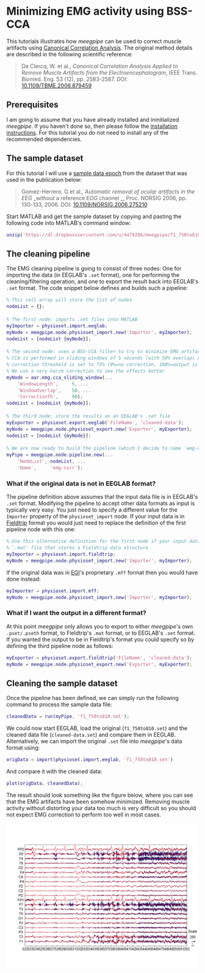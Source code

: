 Minimizing EMG activity using BSS-CCA
===

This tutorials illustrates how _meegpipe_ can be used to correct muscle
artifacts using [Canonical Correlation Analysis][cca]. The original method
details are described in the following scientific reference:

> De Clercq, W. et al., _Canonical Correlation Analysis Applied to Remove Muscle
Artifacts from the Electroencephalogram_, IEEE Trans. Biomed. Eng. 53 (12), pp.
2583-2587. DOI: [10.1109/TBME.2006.879459](http://dx.doi.org/10.1109/TBME.2006.879459)

[cca]: http://en.wikipedia.org/wiki/Canonical_correlation

## Prerequisites

I am going to assume that you have already installed and ininitialized
_meegpipe_. If you haven't done so, then please follow the [installation
instructions](http://germangh.com/meegpipe). For this tutorial you do not need
to install any of the recommended dependencies.

## The sample dataset

For this tutorial I will use a [sample data epoch][data] from the dataset that
was used in the publication below:

[data]: https://dl.dropboxusercontent.com/u/4479286/meegpipe/f1_750to810.set

> Gomez-Herrero, G et al., _Automatic removal of ocular artifacts in the EEG_
> _without a reference EOG channel _, Proc. NORSIG 2006, pp. 130-133, 2006.
> DOI:
> [10.1109/NORSIG.2006.275210](http://dx.doi.org/10.1109/NORSIG.2006.275210)

Start MATLAB and get the sample dataset by copying and pasting the following
code into MATLAB's command window:

````matlab
unzip('https://dl.dropboxusercontent.com/u/4479286/meegpipe/f1_750to810.zip');
````

## The cleaning pipeline

The EMG cleaning pipeline is going to consist of three nodes: One for importing
the data (in EEGLAB's `.set` format), one for performing the cleaning/filtering
operation, and one to export the result back into EEGLAB's `.set` format. The
code snippet below defines and builds such a pipeline:

````matlab
% This cell array will store the list of nodes
nodeList = {};

% The first node: imports .set files into MATLAB
myImporter = physioset.import.eeglab;
myNode = meegpipe.node.physioset_import.new('Importer', myImporter);
nodeList = [nodeList {myNode}];

% The second node: uses a BSS-CCA filter to try to minimize EMG artifacts
% CCA is performed in sliding windows of 5 seconds (with 50% overlap) and the
% correction threshold is set to 75% (0%=no correction, 100%=output is flat).
% We use a very harsh correction to see the effects better
myNode = aar.emg.cca_sliding_window(...
    'WindowLength',     5, ...
    'WindowOverlap',    50, ...
    'CorrectionTh',     90);
nodeList = [nodeList {myNode}];

% The third node: store the results as an EEGLAB's .set file
myExporter = physioset.export.eeglab('FileName', 'cleaned-data');
myNode = meegpipe.node.physioset_export.new('Exporter', myExporter);
nodeList = [nodeList {myNode}];

% We are now ready to build the pipeline (which I decide to name 'emg-corr')
myPipe = meegpipe.node.pipeline.new(...
    'NodeList', nodeList, ...
    'Name',     'emg-corr');
````

### What if the original data is not in EEGLAB format?

The pipeline definition above assumes that the input data file is in EEGLAB's
`.set` format. Modifying the pipeline to accept other data formats as input is
typically very easy. You just need to specify a different value for the
`Importer` property of the `physioset_import` node. If your input data is in
[Fieldtrip][ftrip] format you would just need to replace the definition of the
first pipeline node with this one:

[ftrip]: http://fieldtrip.fcdonders.nl/

````matlab
% Use this alternative definition for the first node if your input data is a
% '.mat' file that stores a Fieldtrip data structure
myImporter = physioset.import.fieldtrip;
myNode = meegpipe.node.physioset_import.new('Importer', myImporter);
````

If the original data was in [EGI][egi]'s proprietary `.mff` format then you
would have done instead:

[egi]: http://www.egi.com/

````matlab
myImporter = physioset.import.mff;
myNode = meegpipe.node.physioset_import.new('Importer', myImporter);
````

### What if I want the output in a different format?

At this point _meegpipe_ only allows you to export to either _meegpipe_'s own
`.pset/.pseth` format, to Fieldtrip's `.mat` format, or to EEGLAB's `.set`
format. If you wanted the output to be in Fieldtrip's format you could specify
so by defining the third pipeline node as follows:

````matlab
myExporter = physioset.export.fieldtrip('FileName', 'cleaned-data');
myNode = meegpipe.node.physioset_export.new('Exporter', myExporter);
````


## Cleaning the sample dataset

Once the pipeline has been defined, we can simply run the following command to
process the sample data file:

````matlab
cleanedData = run(myPipe, 'f1_750to810.set');
````
We could now start EEGLAB, load the original (`f1_750to810.set`) and the cleaned
data file (`cleaned-data.set`) and compare them in EEGLAB. Alternatively, we can
import the original `.set` file into _meegpipe_'s data format using:

````matlab
origData = import(physioset.import.eeglab, 'f1_750to810.set')
````

And compare it with the cleaned data:

````matlab
plot(origData, cleanedData);
````

The result should look something like the figure below, where you can see that
the EMG artifacts have been somehow minimized. Removing muscle activity without
distorting your data too much is very difficult so you should not expect
EMG correction to perform too well in most cases.

![EMG-cleaned data](./emg-cleaned.png "EMG-cleaned data")
